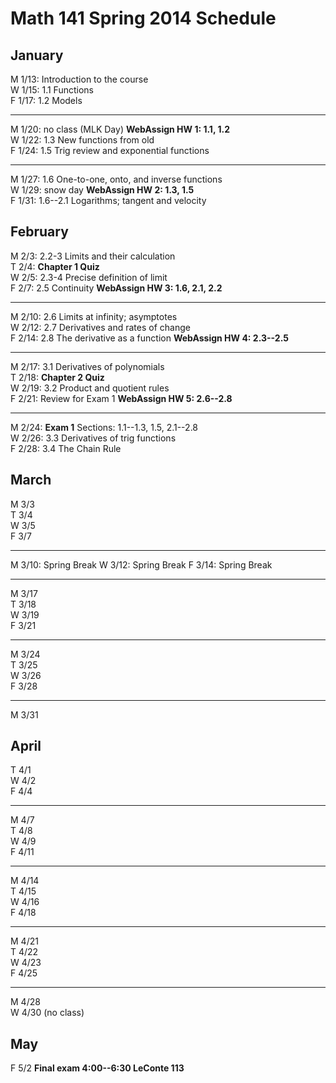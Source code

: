 # Math 141 Spring 2014 Schedule

## January

M 1/13: Introduction to the course  
W 1/15: 1.1 Functions  
F 1/17: 1.2 Models  

---------------------------------------------------------
M 1/20: no class (MLK Day)  **WebAssign HW 1: 1.1, 1.2**  
W 1/22: 1.3 New functions from old  
F 1/24: 1.5 Trig review and exponential functions  

----------------------------------------------------------
M 1/27: 1.6 One-to-one, onto, and inverse functions    
W 1/29: snow day   **WebAssign HW 2: 1.3, 1.5**  
F 1/31: 1.6--2.1 Logarithms; tangent and velocity  

## February

M 2/3: 2.2-3 Limits and their calculation    
T 2/4: **Chapter 1 Quiz**  
W 2/5: 2.3-4 Precise definition of limit  
F 2/7: 2.5 Continuity   **WebAssign HW 3: 1.6, 2.1, 2.2**  

----------------------------------------------------------
M 2/10: 2.6 Limits at infinity; asymptotes  
W 2/12: 2.7 Derivatives and rates of change  
F 2/14: 2.8 The derivative as a function  **WebAssign HW 4: 2.3--2.5**  

----------------------------------------------------------
M 2/17: 3.1 Derivatives of polynomials  
T 2/18: **Chapter 2 Quiz**  
W 2/19: 3.2 Product and quotient rules  
F 2/21: Review for Exam 1  **WebAssign HW 5: 2.6--2.8**  


----------------------------------------------------------
M 2/24: **Exam 1** Sections: 1.1--1.3, 1.5, 2.1--2.8  
W 2/26: 3.3 Derivatives of trig functions  
F 2/28: 3.4 The Chain Rule  

## March          

M 3/3  
T 3/4    
W 3/5  
F 3/7  

----------------------------------------------------------
M 3/10: Spring Break
W 3/12: Spring Break
F 3/14: Spring Break

----------------------------------------------------------
M 3/17   
T 3/18     
W 3/19  
F 3/21  

----------------------------------------------------------
M 3/24  
T 3/25  
W 3/26  
F 3/28  

----------------------------------------------------------
M 3/31  

## April

T 4/1    
W 4/2   
F 4/4  

------------------------------------------------------------
M 4/7  
T 4/8  
W 4/9  
F 4/11   

------------------------------------------------------------
M 4/14  
T 4/15  
W 4/16  
F 4/18  

------------------------------------------------------------
M 4/21  
T 4/22  
W 4/23  
F 4/25 

------------------------------------------------------------
M 4/28  
W 4/30  (no class)

## May
F 5/2 **Final exam 4:00--6:30 LeConte 113**

                                                                  
